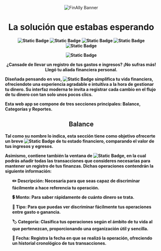 <div align="center">

<img src="https://i.imgur.com/cyJbO0v.png" alt="FinAlly Banner"> 
  
</div>

<h1 align="center"><b>La solución que estabas esperando</h1>

<div align="center">
  
![Static Badge](https://img.shields.io/badge/HTML5-1a1f1e)
![Static Badge](https://img.shields.io/badge/Tailwind%20Css-c8d6bf)
![Static Badge](https://img.shields.io/badge/JavaScript-6cbdb5)
![Static Badge](https://img.shields.io/badge/Responsive%20Design-e3dfba)
![Static Badge](https://img.shields.io/badge/Accesibility-%231a1f1e)


![Static Badge](https://img.shields.io/badge/STATUS-FINISHED-green)

</div>

<p align="center">¿Cansade de llevar un registro de tus gastos e ingresos? ¡No sufras más! Llegó tu aliada financiera personal.</p>
<p> Diseñada pensando en vos, <img alt="Static Badge" src="https://img.shields.io/badge/FinAlly-%2393ccc6"> simplifica tu vida financiera, ofreciendote una experiencia agradable e intuitiva a la hora de gestionar tu dinero. Su interfaz moderna te invita a registrar cada cambio en el flujo de tu dinero con tan solo unos pocos clics.</p>

<p>Esta web app se compone de tres secciones principales: Balance, Categorías y Reportes.</p>

<h2 align="center">Balance</h2>

<p>Tal como su nombre lo indica, esta sección tiene como objetivo ofrecerte un breve <img alt="Static Badge" src="https://img.shields.io/badge/resumen-f6f7f6"> de tu estado financiero, comparando el valor de tus ingresos y egresos.</p>
<p>Asimismo, contiene también la ventana de <img alt="Static Badge" src="https://img.shields.io/badge/operaciones-e3dfba">, en la cual podrás añadir todas las transacciones que consideres necesarias para mantener un registro de tus finanzas. Dichas operaciones contendrán la siguiente información:</p>
<ul>
  
✏️ Descripción: Necesaria para que seas capaz de discriminar fácilmente a hace referencia tu operación.
  
💲 Monto: Para saber rápidamente de cuánto dinero se trata.

💼 Tipo: Para que puedas ver discriminar fácilmente tus operaciones entre gasto o ganancia.

🏷️ Categoría: Clasifica tus operaciones según el ámbito de tu vida al que pertenezcan, proporcionando una organización útil y sencilla.

📅 Fecha: Registra la fecha en que se realizó la operación, ofreciendo un historial cronológico de tus transacciones.

</ul>
